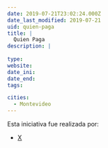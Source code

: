 ```yaml
---
date: 2019-07-21T23:02:24.000Z
date_last_modified: 2019-07-21
uid: quien-paga
title: |
  Quien Paga
description: |
  
type: 
website: 
date_ini: 
date_end: 
tags:

cities: 
  - Montevideo
---
```


Esta iniciativa fue realizada por:

- [X](/organizaciones/independiente)
